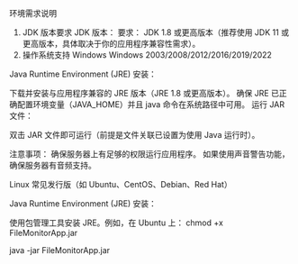 环境需求说明
1. JDK 版本要求
JDK 版本：
要求： JDK 1.8 或更高版本（推荐使用 JDK 11 或更高版本，具体取决于你的应用程序兼容性需求）。
2. 操作系统支持
Windows
Windows 2003/2008/2012/2016/2019/2022

Java Runtime Environment (JRE) 安装：

下载并安装与应用程序兼容的 JRE 版本（JRE 1.8 或更高版本）。
确保 JRE 已正确配置环境变量（JAVA_HOME）并且 java 命令在系统路径中可用。
运行 JAR 文件：

双击 JAR 文件即可运行（前提是文件关联已设置为使用 Java 运行时）。

注意事项：
确保服务器上有足够的权限运行应用程序。
如果使用声音警告功能，确保服务器有音频支持。

Linux
常见发行版（如 Ubuntu、CentOS、Debian、Red Hat）

Java Runtime Environment (JRE) 安装：

使用包管理工具安装 JRE。例如，在 Ubuntu 上：
chmod +x FileMonitorApp.jar

java -jar FileMonitorApp.jar
